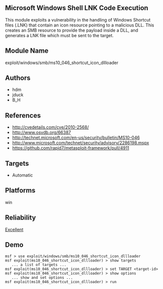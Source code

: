 ## Microsoft Windows Shell LNK Code Execution

This module exploits a vulnerability in the handling of 
Windows Shortcut files (.LNK) that contain an icon resource 
pointing to a malicious DLL. This creates an SMB resource to 
provide the payload inside a DLL, and generates a LNK file 
which must be sent to the target.


## Module Name
exploit/windows/smb/ms10_046_shortcut_icon_dllloader

## Authors
* hdm
* jduck
* B_H


## References
* http://cvedetails.com/cve/2010-2568/
* http://www.osvdb.org/66387
* http://technet.microsoft.com/en-us/security/bulletin/MS10-046
* http://www.microsoft.com/technet/security/advisory/2286198.mspx
* https://github.com/rapid7/metasploit-framework/pull/4911



## Targets
* Automatic


## Platforms
win

## Reliability
[Excellent](https://github.com/rapid7/metasploit-framework/wiki/Exploit-Ranking)

## Demo

```
msf > use exploit/windows/smb/ms10_046_shortcut_icon_dllloader
msf exploit(ms10_046_shortcut_icon_dllloader) > show targets
   ... a list of targets ...
msf exploit(ms10_046_shortcut_icon_dllloader) > set TARGET <target-id>
msf exploit(ms10_046_shortcut_icon_dllloader) > show options
   ... show and set options ...
msf exploit(ms10_046_shortcut_icon_dllloader) > run
```
    
    